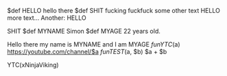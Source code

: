 $def HELLO hello there
$def SHIT fucking fuckfuck
some other text
HELLO
more text...
Another: HELLO

SHIT
$def MYNAME Simon
$def MYAGE 22 years old.

Hello there my name is MYNAME and I am MYAGE
$fun YTC($a) https://youtube.com/channel/$a
$fun TEST($a, $b) $a + $b

YTC(xNinjaViking)

